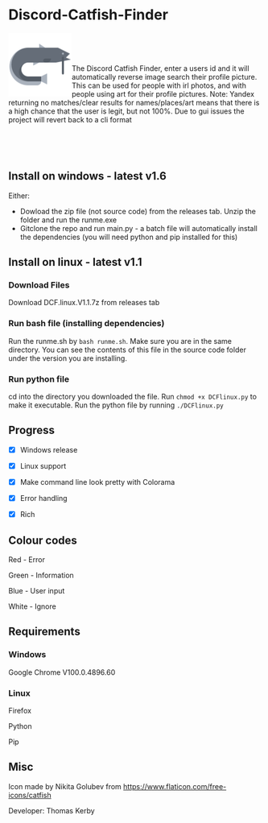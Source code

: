 # Discord-Catfish-Finder

<img align="left" src="https://raw.githubusercontent.com/TXOG/Discord-Catfish-Finder/v1.0/icon.png?token=GHSAT0AAAAAABRCO3SU6BKN36NRLPCPCWJUYPWP57Q" width=25% height=25%>

𝅳 𝅳 𝅳 𝅳 𝅳 𝅳 𝅳 𝅳 𝅳 𝅳 𝅳 𝅳 𝅳 𝅳 𝅳 𝅳 𝅳 𝅳 𝅳 𝅳 𝅳 𝅳 𝅳 𝅳 𝅳 𝅳 𝅳 𝅳 𝅳 𝅳 

𝅳 𝅳 𝅳 𝅳 𝅳 𝅳 𝅳 𝅳 𝅳 𝅳 𝅳 𝅳 𝅳 𝅳 𝅳 𝅳 𝅳 𝅳 𝅳 𝅳 𝅳 𝅳 𝅳 𝅳 𝅳 𝅳 𝅳 𝅳 𝅳 𝅳 
𝅳 𝅳 𝅳 𝅳 𝅳 𝅳 𝅳 𝅳 𝅳 𝅳 𝅳 𝅳 𝅳 𝅳 𝅳 𝅳 𝅳 𝅳 𝅳 𝅳 𝅳 𝅳 𝅳 𝅳 𝅳 𝅳 𝅳 𝅳 𝅳 𝅳 
𝅳 𝅳 𝅳 𝅳 𝅳 𝅳 𝅳 𝅳 𝅳 𝅳 𝅳 𝅳 𝅳 𝅳 𝅳 𝅳 𝅳 𝅳 𝅳 𝅳 𝅳 𝅳 𝅳 𝅳 𝅳 𝅳 𝅳 𝅳 𝅳 𝅳 

The Discord Catfish Finder, enter a users id and it will automatically reverse image search their profile picture. This can be used for people with irl photos, and with people using art for their profile pictures. Note: Yandex returning no matches/clear results for names/places/art means that there is a high chance that the user is legit, but not 100%. Due to gui issues the project will revert back to a cli format
 𝅳 𝅳 𝅳 𝅳 𝅳 𝅳 𝅳 𝅳 𝅳 𝅳 𝅳 𝅳 𝅳 𝅳 𝅳 𝅳 𝅳 𝅳 𝅳 𝅳 𝅳 𝅳 𝅳 𝅳 𝅳 𝅳 𝅳 𝅳 𝅳 𝅳 𝅳 𝅳 𝅳 𝅳 𝅳 𝅳 𝅳 
𝅳 𝅳 𝅳 𝅳 𝅳 𝅳 𝅳 𝅳 𝅳 𝅳 𝅳 𝅳 𝅳 𝅳 𝅳 𝅳 𝅳 𝅳 𝅳 𝅳 𝅳 𝅳 𝅳 𝅳 𝅳 𝅳 𝅳 𝅳 𝅳

𝅳 𝅳 𝅳 𝅳 𝅳 𝅳 𝅳 𝅳 𝅳 𝅳 𝅳 𝅳 𝅳 𝅳 𝅳 𝅳 𝅳 𝅳 𝅳 𝅳 𝅳 𝅳 𝅳 𝅳 𝅳 𝅳 𝅳 𝅳 𝅳 𝅳 

𝅳 𝅳 𝅳 𝅳 𝅳 𝅳 𝅳 𝅳 𝅳 𝅳 𝅳 𝅳 𝅳 𝅳 𝅳 𝅳 𝅳 𝅳 𝅳 𝅳 𝅳 𝅳 𝅳 𝅳 𝅳 𝅳 𝅳 𝅳 𝅳 𝅳 

## Install on windows - latest v1.6

Either:
* Dowload the zip file (not source code) from the releases tab. Unzip the folder and run the runme.exe
* Gitclone the repo and run main.py - a batch file will automatically install the dependencies (you will need python and pip installed for this)

## Install on linux - latest v1.1

### Download Files

Download DCF.linux.V1.1.7z from releases tab

### Run bash file (installing dependencies)

Run the runme.sh by `bash runme.sh`. Make sure you are in the same directory. You can see the contents of this file in the source code folder under the version you are installing.

### Run python file

cd into the directory you downloaded the file. Run `chmod +x DCFlinux.py` to make it executable. Run the python file by running `./DCFlinux.py`

## Progress

- [x] Windows release
- [x] Linux support
- [x] Make command line look pretty with Colorama
- [x] Error handling
- [x] Rich


## Colour codes

Red - Error

Green - Information

Blue - User input

White - Ignore

## Requirements

### Windows

Google Chrome V100.0.4896.60

### Linux

Firefox

Python

Pip

## Misc

Icon made by Nikita Golubev from https://www.flaticon.com/free-icons/catfish

Developer: Thomas Kerby
